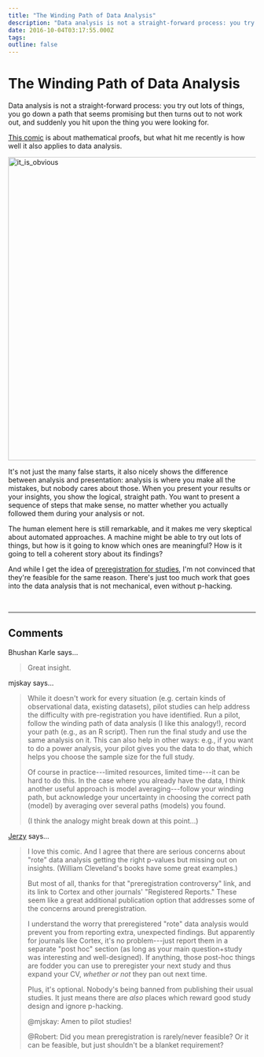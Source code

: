 ```yaml
---
title: "The Winding Path of Data Analysis"
description: "Data analysis is not a straight-forward process: you try out lots of things, you go down a path that seems promising but then turns out to not work out, and suddenly you hit upon the thing you were looking for."
date: 2016-10-04T03:17:55.000Z
tags: 
outline: false
---
```


# The Winding Path of Data Analysis

Data analysis is not a straight-forward process: you try out lots of things, you go down a path that seems promising but then turns out to not work out, and suddenly you hit upon the thing you were looking for.<!--more-->

<a href="http://abstrusegoose.com/230">This comic</a> is about mathematical proofs, but what hit me recently is how well it also applies to data analysis.

<img class="aligncenter size-full wp-image-9683" src="https://eagereyes.org/wp-content/uploads/2016/10/it_is_obvious.png" alt="it_is_obvious" width="744" height="616" />

It's not just the many false starts, it also nicely shows the difference between analysis and presentation: analysis is where you make all the mistakes, but nobody cares about those. When you present your results or your insights, you show the logical, straight path. You want to present a sequence of steps that make sense, no matter whether you actually followed them during your analysis or not.

The human element here is still remarkable, and it makes me very skeptical about automated approaches. A machine might be able to try out lots of things, but how is it going to know which ones are meaningful? How is it going to tell a coherent story about its findings?

And while I get the idea of <a href="http://www.bitss.org/2014/06/13/preregistration-controversy/">preregistration for studies</a>, I'm not convinced that they're feasible for the same reason. There's just too much work that goes into the data analysis that is not mechanical, even without p-hacking.

&nbsp;


---
## Comments

Bhushan Karle says…
>	Great insight.

mjskay says…
>	While it doesn't work for every situation (e.g. certain kinds of observational data, existing datasets), pilot studies can help address the difficulty with pre-registration you have identified. Run a pilot, follow the winding path of data analysis (I like this analogy!), record your path (e.g., as an R script). Then run the final study and use the same analysis on it. This can also help in other ways: e.g., if you want to do a power analysis, your pilot gives you the data to do that, which helps you choose the sample size for the full study.
>	
>	Of course in practice---limited resources, limited time---it can be hard to do this. In the case where you already have the data, I think another useful approach is model averaging---follow your winding path, but acknowledge your uncertainty in choosing the correct path (model) by averaging over several paths (models) you found.
>	
>	(I think the analogy might break down at this point...)

<a href="http://civilstatistician.wordpress.com/" rel="nofollow noopener" target="_blank">Jerzy</a> says…
>	I love this comic. And I agree that there are serious concerns about "rote" data analysis getting the right p-values but missing out on insights. (William Cleveland's books have some great examples.)
>	
>	But most of all, thanks for that "preregistration controversy" link, and its link to Cortex and other journals' "Registered Reports." These seem like a great additional publication option that addresses some of the concerns around preregistration.
>	
>	I understand the worry that preregistered "rote" data analysis would prevent you from reporting extra, unexpected findings. But apparently for journals like Cortex, it's no problem---just report them in a separate "post hoc" section (as long as your main question+study was interesting and well-designed). If anything, those post-hoc things are fodder you can use to preregister your next study and thus expand your CV, *whether or not* they pan out next time.
>	
>	Plus, it's optional. Nobody's being banned from publishing their usual studies. It just means there are *also* places which reward good study design and ignore p-hacking.
>	
>	@mjskay: Amen to pilot studies!
>	
>	@Robert: Did you mean preregistration is rarely/never feasible? Or it can be feasible, but just shouldn't be a blanket requirement?



